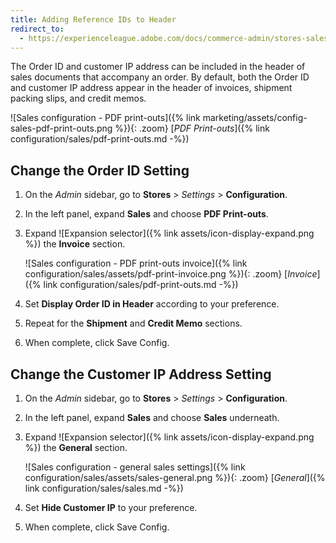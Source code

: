 ```yaml
---
title: Adding Reference IDs to Header
redirect_to:
  - https://experienceleague.adobe.com/docs/commerce-admin/stores-sales/site-store/sales-documents.html
---
```


The Order ID and customer IP address can be included in the header of sales documents that accompany an order. By default, both the Order ID and customer IP address appear in the header of invoices, shipment packing slips, and credit memos.

![Sales configuration - PDF print-outs]({% link marketing/assets/config-sales-pdf-print-outs.png %}){: .zoom}
[_PDF Print-outs_]({% link configuration/sales/pdf-print-outs.md -%})

## Change the Order ID Setting

1. On the _Admin_ sidebar, go to **Stores** > _Settings_ > **Configuration**.

1. In the left panel, expand **Sales** and choose **PDF Print-outs**.

1. Expand ![Expansion selector]({% link assets/icon-display-expand.png %}) the **Invoice** section.

    ![Sales configuration - PDF print-outs invoice]({% link configuration/sales/assets/pdf-print-invoice.png %}){: .zoom}
    [_Invoice_]({% link configuration/sales/pdf-print-outs.md -%})

1. Set **Display Order ID in Header** according to your preference.

1. Repeat for the **Shipment** and **Credit Memo** sections.

1. When complete, click <span class="btn">Save Config</span>.

## Change the Customer IP Address Setting

1. On the _Admin_ sidebar, go to **Stores** > _Settings_ > **Configuration**.

1. In the left panel, expand **Sales** and choose **Sales** underneath.

1. Expand ![Expansion selector]({% link assets/icon-display-expand.png %}) the **General** section.

    ![Sales configuration - general sales settings]({% link configuration/sales/assets/sales-general.png %}){: .zoom}
    [_General_]({% link configuration/sales/sales.md -%})

1. Set **Hide Customer IP** to your preference.

1. When complete, click <span class="btn">Save Config</span>.

